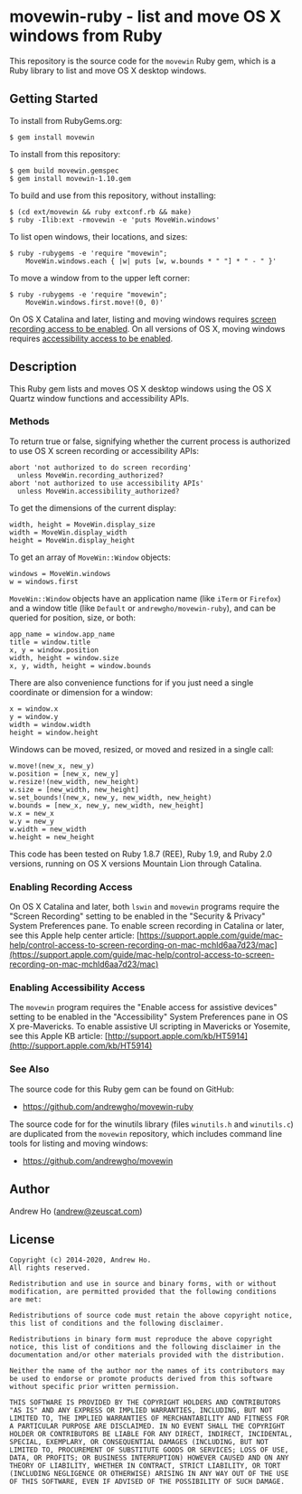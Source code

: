 movewin-ruby - list and move OS X windows from Ruby
===================================================

This repository is the source code for the `movewin` Ruby gem, which is
a Ruby library to list and move OS X desktop windows.

Getting Started
---------------

To install from RubyGems.org:

    $ gem install movewin

To install from this repository:

    $ gem build movewin.gemspec
    $ gem install movewin-1.10.gem

To build and use from this repository, without installing:

    $ (cd ext/movewin && ruby extconf.rb && make)
    $ ruby -Ilib:ext -rmovewin -e 'puts MoveWin.windows'

To list open windows, their locations, and sizes:

    $ ruby -rubygems -e 'require "movewin";
        MoveWin.windows.each { |w| puts [w, w.bounds * " "] * " - " }'

To move a window from to the upper left corner:

    $ ruby -rubygems -e 'require "movewin";
        MoveWin.windows.first.move!(0, 0)'

On OS X Catalina and later, listing and moving windows requires
[screen recording access to be enabled](#enabling-recording-access).
On all versions of OS X, moving windows requires
[accessibility access to be enabled](#enabling-accessibility-access).


Description
-----------

This Ruby gem lists and moves OS X desktop windows using the OS X Quartz
window functions and accessibility APIs.

### Methods

To return true or false, signifying whether the current process is
authorized to use OS X screen recording or accessibility APIs:

    abort 'not authorized to do screen recording'
      unless MoveWin.recording_authorized?
    abort 'not authorized to use accessibility APIs'
      unless MoveWin.accessibility_authorized?

To get the dimensions of the current display:

    width, height = MoveWin.display_size
    width = MoveWin.display_width
    height = MoveWin.display_height

To get an array of `MoveWin::Window` objects:

    windows = MoveWin.windows
    w = windows.first

`MoveWin::Window` objects have an application name (like `iTerm` or
`Firefox`) and a window title (like `Default` or
`andrewgho/movewin-ruby`), and can be queried for position, size, or
both:

    app_name = window.app_name
    title = window.title
    x, y = window.position
    width, height = window.size
    x, y, width, height = window.bounds

There are also convenience functions for if you just need a single
coordinate or dimension for a window:

    x = window.x
    y = window.y
    width = window.width
    height = window.height

Windows can be moved, resized, or moved and resized in a single call:

    w.move!(new_x, new_y)
    w.position = [new_x, new_y]
    w.resize!(new_width, new_height)
    w.size = [new_width, new_height]
    w.set_bounds!(new_x, new_y, new_width, new_height)
    w.bounds = [new_x, new_y, new_width, new_height]
    w.x = new_x
    w.y = new_y
    w.width = new_width
    w.height = new_height

This code has been tested on Ruby 1.8.7 (REE), Ruby 1.9, and Ruby 2.0
versions, running on OS X versions Mountain Lion through Catalina.

### Enabling Recording Access

On OS X Catalina and later, both `lswin` and `movewin` programs require the
"Screen Recording" setting to be enabled in the "Security & Privacy" System
Preferences pane. To enable screen recording in Catalina or later, see this
Apple help center article:
[https://support.apple.com/guide/mac-help/control-access-to-screen-recording-on-mac-mchld6aa7d23/mac](https://support.apple.com/guide/mac-help/control-access-to-screen-recording-on-mac-mchld6aa7d23/mac)

### Enabling Accessibility Access

The `movewin` program requires the "Enable access for assistive devices"
setting to be enabled in the "Accessibility" System Preferences pane in
OS X pre-Mavericks. To enable assistive UI scripting in Mavericks or
Yosemite, see this Apple KB article:
[http://support.apple.com/kb/HT5914](http://support.apple.com/kb/HT5914)

### See Also

The source code for this Ruby gem can be found on GitHub:

* https://github.com/andrewgho/movewin-ruby

The source code for for the winutils library (files `winutils.h` and
`winutils.c`) are duplicated from the `movewin` repository, which
includes command line tools for listing and moving windows:

* https://github.com/andrewgho/movewin

Author
------

Andrew Ho (<andrew@zeuscat.com>)

License
-------

    Copyright (c) 2014-2020, Andrew Ho.
    All rights reserved.
    
    Redistribution and use in source and binary forms, with or without
    modification, are permitted provided that the following conditions
    are met:
    
    Redistributions of source code must retain the above copyright notice,
    this list of conditions and the following disclaimer.
    
    Redistributions in binary form must reproduce the above copyright
    notice, this list of conditions and the following disclaimer in the
    documentation and/or other materials provided with the distribution.
    
    Neither the name of the author nor the names of its contributors may
    be used to endorse or promote products derived from this software
    without specific prior written permission.
    
    THIS SOFTWARE IS PROVIDED BY THE COPYRIGHT HOLDERS AND CONTRIBUTORS
    "AS IS" AND ANY EXPRESS OR IMPLIED WARRANTIES, INCLUDING, BUT NOT
    LIMITED TO, THE IMPLIED WARRANTIES OF MERCHANTABILITY AND FITNESS FOR
    A PARTICULAR PURPOSE ARE DISCLAIMED. IN NO EVENT SHALL THE COPYRIGHT
    HOLDER OR CONTRIBUTORS BE LIABLE FOR ANY DIRECT, INDIRECT, INCIDENTAL,
    SPECIAL, EXEMPLARY, OR CONSEQUENTIAL DAMAGES (INCLUDING, BUT NOT
    LIMITED TO, PROCUREMENT OF SUBSTITUTE GOODS OR SERVICES; LOSS OF USE,
    DATA, OR PROFITS; OR BUSINESS INTERRUPTION) HOWEVER CAUSED AND ON ANY
    THEORY OF LIABILITY, WHETHER IN CONTRACT, STRICT LIABILITY, OR TORT
    (INCLUDING NEGLIGENCE OR OTHERWISE) ARISING IN ANY WAY OUT OF THE USE
    OF THIS SOFTWARE, EVEN IF ADVISED OF THE POSSIBILITY OF SUCH DAMAGE.
